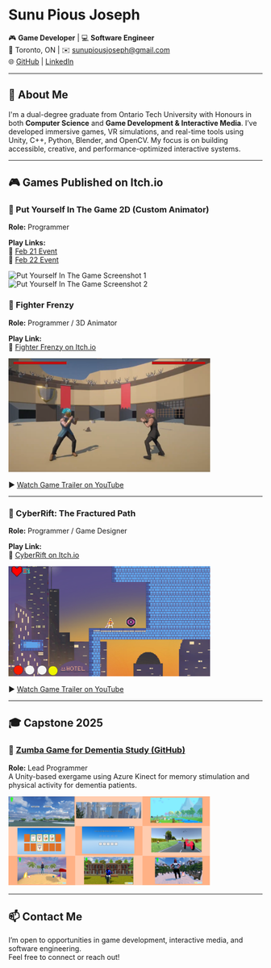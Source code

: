 # Sunu Pious Joseph

🎮 **Game Developer** | 💻 **Software Engineer**  
📍 Toronto, ON | ✉️ [sunupiousjoseph@gmail.com](mailto:sunupiousjoseph@gmail.com)  
🌐 [GitHub](https://github.com/sunujoseph) | [LinkedIn](https://www.linkedin.com/in/sunu-joseph/)  

---

## 👋 About Me

I'm a dual-degree graduate from Ontario Tech University with Honours in both **Computer Science** and **Game Development & Interactive Media**. I’ve developed immersive games, VR simulations, and real-time tools using Unity, C++, Python, Blender, and OpenCV. My focus is on building accessible, creative, and performance-optimized interactive systems.

---

## 🎮 Games Published on Itch.io

### 🔹 Put Yourself In The Game 2D (Custom Animator)

**Role:** Programmer

**Play Links:**  
🔗 [Feb 21 Event](https://gdimcommunityactivities.itch.io/put-yourself-in-the-game-2d-gdim-activity-feb-21)  
🔗 [Feb 22 Event](https://gdimcommunityactivities.itch.io/event-put-yourself-in-the-game-thurs-feb-22-2024)

<img src="assets/PutInGame1.gif" alt="Put Yourself In The Game Screenshot 1" width="400"/>
<img src="assets/PutInGame2.gif" alt="Put Yourself In The Game Screenshot 2" width="400"/>


### 🔹 Fighter Frenzy

**Role:** Programmer / 3D Animator

**Play Link:**  
🔗 [Fighter Frenzy on Itch.io](https://yorgi11.itch.io/fighter-frenzy)

<img src="assets/fighter-frenzy.png" alt="Fighter Frenzy Screenshot" width="400"/>

▶️ [Watch Game Trailer on YouTube](https://www.youtube.com/watch?v=GL_rGnmflYU)

---

### 🔹 CyberRift: The Fractured Path

**Role:** Programmer / Game Designer

**Play Link:**  
🔗 [CyberRift on Itch.io](https://farhaniboii.itch.io/cyberrift-the-fractured-path)

<img src="assets/Cyberrift.png" alt="CyberRift Screenshot" width="400"/>

▶️ [Watch Game Trailer on YouTube](https://www.youtube.com/watch?v=J02vI8q2crk)



---

## 🎓 Capstone 2025

### 🔹 [Zumba Game for Dementia Study (GitHub)](https://github.com/sunujoseph/Zumba-Game)  
**Role:** Lead Programmer  
A Unity-based exergame using Azure Kinect for memory stimulation and physical activity for dementia patients.

<img src="assets/Capstone1.PNG" alt="Capstone Showcase" width="400"/>

---

## 📫 Contact Me

I’m open to opportunities in game development, interactive media, and software engineering.  
Feel free to connect or reach out!

